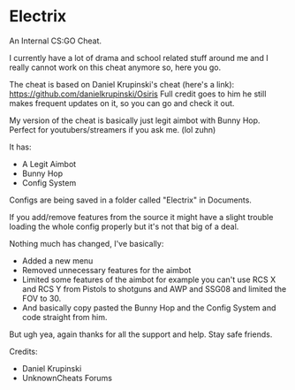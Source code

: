 # Electrix
An Internal CS:GO Cheat.

I currently have a lot of drama and school related stuff around me and I really cannot work on this cheat anymore so, here you go.

The cheat is based on Daniel Krupinski's cheat (here's a link): https://github.com/danielkrupinski/Osiris
Full credit goes to him he still makes frequent updates on it, so you can go and check it out.

My version of the cheat is basically just legit aimbot with Bunny Hop. Perfect for youtubers/streamers if you ask me. (lol zuhn)

It has:

- A Legit Aimbot
- Bunny Hop
- Config System 

Configs are being saved in a folder called "Electrix" in Documents.

If you add/remove features from the source it might have a slight trouble loading the whole config properly but it's not that big of a deal.

Nothing much has changed, I've basically:

- Added a new menu
- Removed unnecessary features for the aimbot
- Limited some features of the aimbot for example you can't use RCS X and RCS Y from Pistols to shotguns and AWP and SSG08 and limited the FOV to 30.
- And basically copy pasted the Bunny Hop and the Config System and code straight from him.

But ugh yea, again thanks for all the support and help. Stay safe friends.

Credits:
- Daniel Krupinski
- UnknownCheats Forums
